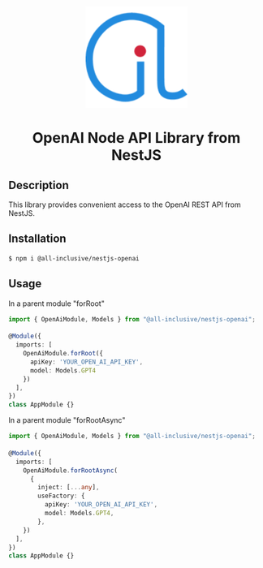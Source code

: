 <p align="center">
    <a href="#" target="blank"><img src="assets/img/logo.svg" width="200" alt="All-Inclusive Digital Logo"></a>
</p>

<h1 align="center">OpenAI Node API Library from NestJS</h1> 

<p align="center">
    <!--<a href="https://www.npmjs.com/~nestjscore" target="_blank"><img src="https://img.shields.io/npm/v/@all-inclusive/core.svg" alt="NPM Version" /></a>
    <a href="https://www.npmjs.com/~nestjscore" target="_blank"><img src="https://img.shields.io/npm/l/@nestjs/core.svg" alt="Package License" /></a>-->
</p>

## Description

This library provides convenient access to the OpenAI REST API from NestJS.

## Installation

```bash
$ npm i @all-inclusive/nestjs-openai
```
## Usage

In a parent module "forRoot"

```ts
import { OpenAiModule, Models } from "@all-inclusive/nestjs-openai";

@Module({
  imports: [
    OpenAiModule.forRoot({
      apiKey: 'YOUR_OPEN_AI_API_KEY',
      model: Models.GPT4
    })
  ],
})
class AppModule {}
```

In a parent module "forRootAsync"

```ts
import { OpenAiModule, Models } from "@all-inclusive/nestjs-openai";

@Module({
  imports: [
    OpenAiModule.forRootAsync(      
      {
        inject: [...any],
        useFactory: {
          apiKey: 'YOUR_OPEN_AI_API_KEY',
          model: Models.GPT4,
        },
    })
  ],
})
class AppModule {}
```